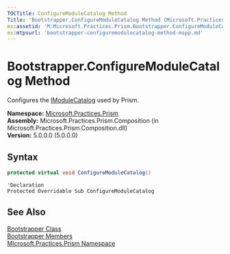 ```yaml
---
TOCTitle: ConfigureModuleCatalog Method
Title: 'Bootstrapper.ConfigureModuleCatalog Method (Microsoft.Practices.Prism)'
ms:assetid: 'M:Microsoft.Practices.Prism.Bootstrapper.ConfigureModuleCatalog'
ms:mtpsurl: 'bootstrapper-configuremodulecatalog-method-mspp.md'
---
```


# Bootstrapper.ConfigureModuleCatalog Method

Configures the [IModuleCatalog](/patterns-practices/reference/imodulecatalog-interface-mspp-modularity) used by Prism.

**Namespace:** [Microsoft.Practices.Prism](/patterns-practices/reference/mspp-namespace)  
**Assembly:** Microsoft.Practices.Prism.Composition (in Microsoft.Practices.Prism.Composition.dll)  
**Version:** 5.0.0.0 (5.0.0.0)

## Syntax

```C#
protected virtual void ConfigureModuleCatalog()
```

```VB
'Declaration
Protected Overridable Sub ConfigureModuleCatalog
```

## See Also

[Bootstrapper Class](/patterns-practices/reference/bootstrapper-class-mspp)  
[Bootstrapper Members](/patterns-practices/reference/bootstrapper-members-mspp)  
[Microsoft.Practices.Prism Namespace](/patterns-practices/reference/mspp-namespace)  